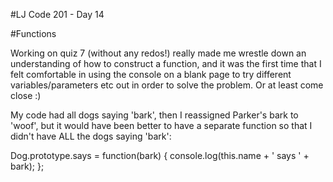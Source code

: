 #LJ Code 201 - Day 14

#Functions

Working on quiz 7 (without any redos!) really made me wrestle down an understanding of how to construct a function, and it was the first time that I felt comfortable in using the console on a blank page to try different variables/parameters etc out in order to solve the problem. Or at least come close :)

My code had all dogs saying 'bark', then I reassigned Parker's bark to 'woof', but it would have been better to have a separate function so that I didn't have ALL the dogs saying 'bark':

Dog.prototype.says = function(bark) {
  console.log(this.name + ' says ' + bark);
};
